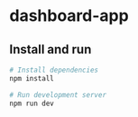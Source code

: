 # dashboard-app

## Install and run

```bash
# Install dependencies
npm install

# Run development server
npm run dev
```
